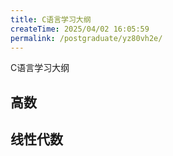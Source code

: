 ```yaml
---
title: C语言学习大纲
createTime: 2025/04/02 16:05:59
permalink: /postgraduate/yz80vh2e/
---
```


C语言学习大纲

## 高数

## 线性代数